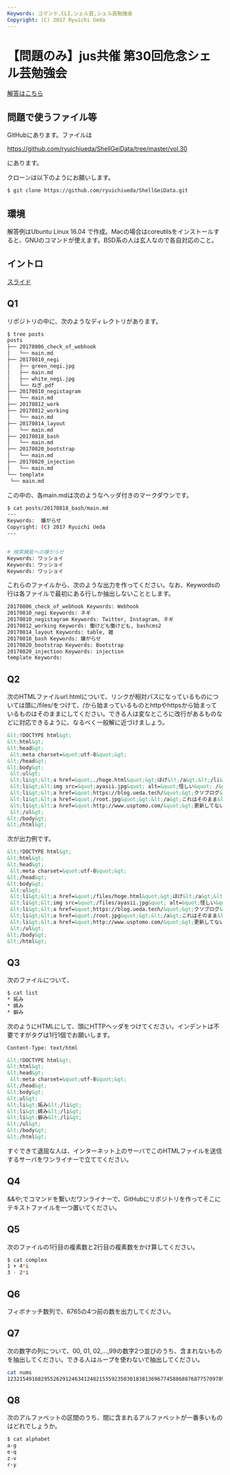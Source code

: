 ```yaml
---
Keywords: コマンド,CLI,シェル芸,シェル芸勉強会
Copyright: (C) 2017 Ryuichi Ueda
---
```


# 【問題のみ】jus共催 第30回危念シェル芸勉強会
<a href="https://blog.ueda.tech/?p=10134">解答はこちら</a>

<h2>問題で使うファイル等</h2>
GitHubにあります。ファイルは

<a href="https://github.com/ryuichiueda/ShellGeiData/tree/master/vol.30" target="_blank" rel="noopener">https://github.com/ryuichiueda/ShellGeiData/tree/master/vol.30</a>

にあります。

クローンは以下のようにお願いします。

```bash
$ git clone https://github.com/ryuichiueda/ShellGeiData.git
```

<h2>環境</h2>
解答例はUbuntu Linux 16.04 で作成。Macの場合はcoreutilsをインストールすると、GNUのコマンドが使えます。BSD系の人は玄人なので各自対応のこと。
<h2>イントロ</h2>

<a href="https://blog.ueda.tech/?presenpress=%E7%AC%AC30%E5%9B%9E%E5%8D%B1%E5%BF%B5%E3%82%B7%E3%82%A7%E3%83%AB%E8%8A%B8%E5%8B%89%E5%BC%B7%E4%BC%9A#/">スライド</a>

<h2>Q1</h2>
リポジトリの中に、次のようなディレクトリがあります。

```bash
$ tree posts
posts
├── 20170806_check_of_webhook
│   └── main.md
├── 20170810_negi
│   ├── green_negi.jpg
│   ├── main.md
│   ├── white_negi.jpg
│   └── ねぎ.pdf
├── 20170810_negistagram
│   └── main.md
├── 20170812_work
├── 20170812_working
│   └── main.md
├── 20170814_layout
│   └── main.md
├── 20170818_bash
│   └── main.md
├── 20170820_bootstrap
│   └── main.md
├── 20170820_injection
│   └── main.md
└── template
 └── main.md
```

この中の、各main.mdは次のようなヘッダ付きのマークダウンです。

```bash
$ cat posts/20170818_bash/main.md 
---
Keywords:  嫌がらせ
Copyright: (C) 2017 Ryuichi Ueda
---


# 検索機能への嫌がらせ
Keywords: ワッショイ
Keywords: ワッショイ
Keywords: ワッショイ
```

これらのファイルから、次のような出力を作ってください。なお、Keywordsの行は各ファイルで最初にある行しか抽出しないこととします。

```bash
20170806_check_of_webhook Keywords: Webhook
20170810_negi Keywords: ネギ
20170810_negistagram Keywords: Twitter, Instagram, ネギ
20170812_working Keywords: 働けども働けども, bashcms2
20170814_layout Keywords: table, 雑
20170818_bash Keywords: 嫌がらせ
20170820_bootstrap Keywords: Bootstrap
20170820_injection Keywords: injection
template Keywords: 
```



<h2>Q2</h2>
次のHTMLファイルurl.htmlについて、リンクが相対パスになっているものについては頭に/files/をつけて、/から始まっているものとhttpやhttpsから始まっているものはそのままにしてください。できる人は変なところに改行があるものなどに対応できるように、なるべく一般解に近づけましょう。

```html
&lt;!DOCTYPE html&gt;
&lt;html&gt;
&lt;head&gt;
 &lt;meta charset=&quot;utf-8&quot;&gt;
&lt;/head&gt;
&lt;body&gt;
 &lt;ul&gt;
 &lt;li&gt;&lt;a href=&quot;./hoge.html&quot;&gt;ほげ&lt;/a&gt;&lt;/li&gt;
 &lt;li&gt;&lt;img src=&quot;ayasii.jpg&quot; alt=&quot;怪しい&quot; /&gt;&lt;/li&gt;
 &lt;li&gt;&lt;a href=&quot;https://blog.ueda.tech/&quot;&gt;クソブログ&lt;/a&gt;&lt;a href=&quot;huge.html&quot;&gt;ふげ&lt;/a&gt;&lt;/li&gt;
 &lt;li&gt;&lt;a href=&quot;/root.jpg&quot;&gt;&lt;/a&gt;これはそのまま&lt;/li&gt;
 &lt;li&gt;&lt;a href=&quot;http://www.usptomo.com/&quot;&gt;更新してない&lt;/a&gt;&lt;/li&gt;
 &lt;/ul&gt;
&lt;/body&gt;
&lt;/html&gt;
```

次が出力例です。

```html
&lt;!DOCTYPE html&gt;
&lt;html&gt;
&lt;head&gt;
 &lt;meta charset=&quot;utf-8&quot;&gt;
&lt;/head&gt;
&lt;body&gt;
 &lt;ul&gt;
 &lt;li&gt;&lt;a href=&quot;/files/hoge.html&quot;&gt;ほげ&lt;/a&gt;&lt;/li&gt;
 &lt;li&gt;&lt;img src=&quot;/files/ayasii.jpg&quot; alt=&quot;怪しい&quot; /&gt;&lt;/li&gt;
 &lt;li&gt;&lt;a href=&quot;https://blog.ueda.tech/&quot;&gt;クソブログ&lt;/a&gt;&lt;a href=&quot;/files/huge.html&quot;&gt;ふげ&lt;/a&gt;&lt;/li&gt;
 &lt;li&gt;&lt;a href=&quot;/root.jpg&quot;&gt;&lt;/a&gt;これはそのまま&lt;/li&gt;
 &lt;li&gt;&lt;a href=&quot;http://www.usptomo.com/&quot;&gt;更新してない&lt;/a&gt;&lt;/li&gt;
 &lt;/ul&gt;
&lt;/body&gt;
&lt;/html&gt;
```

<h2>Q3</h2>
次のファイルについて、

```bash
$ cat list
* 妬み
* 嫉み
* 僻み
```

次のようにHTMLにして、頭にHTTPヘッダをつけてください。インデントは不要ですがタグは1行1個でお願いします。

```html
Content-Type: text/html

&lt;!DOCTYPE html&gt;
&lt;html&gt;
&lt;head&gt;
 &lt;meta charset=&quot;utf-8&quot;&gt;
&lt;/head&gt;
&lt;body&gt;
&lt;ul&gt;
&lt;li&gt;妬み&lt;/li&gt;
&lt;li&gt;嫉み&lt;/li&gt;
&lt;li&gt;僻み&lt;/li&gt;
&lt;/ul&gt;
&lt;/body&gt;
&lt;/html&gt;
```

すぐできて退屈な人は、インターネット上のサーバでこのHTMLファイルを送信するサーバをワンライナーで立ててください。

<h2>Q4</h2>
&amp;&amp;や;でコマンドを繋いだワンライナーで、GitHubにリポジトリを作ってそこにテキストファイルを一つ置いてください。


<h2>Q5</h2>
次のファイルの1行目の複素数と2行目の複素数をかけ算してください。

```bash
$ cat complex 
1 + 4*i
3 - 2*i
```

<h2>Q6</h2>
フィボナッチ数列で、6765の4つ前の数を出力してください。

<h2>Q7</h2>
次の数字の列について、00, 01, 02,...,99の数字2つ並びのうち、含まれないものを抽出してください。できる人はループを使わないで抽出してください。

```bash
cat nums
1232154916829552629124634124821535923503018381369677458868876877570978993996890718096846698577281037379417474410221480004050608111920262721512985412925301
```


<h2>Q8</h2>
次のアルファベットの区間のうち、間に含まれるアルファベットが一番多いものはどれでしょうか。

```bash
$ cat alphabet 
a-g
e-q
z-v
r-y
```

